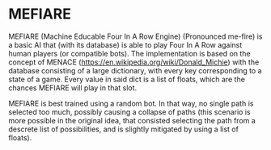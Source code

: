 # MEFIARE

MEFIARE (Machine Educable Four In A Row Engine) (Pronounced me-fire) is a basic AI that (with its database) is able to play Four In A Row against human players (or compatible bots).
The implementation is based on the concept of MENACE (https://en.wikipedia.org/wiki/Donald_Michie) with the database consisting of a large dictionary, with every key corresponding to a state of a game. Every value in said dict is a list of floats, which are the chances MEFIARE will play in that slot.

MEFIARE is best trained using a random bot. In that way, no single path is selected too much, possibly causing a collapse of paths (this scenario is more possible in the original idea, that consisted selecting the path from a descrete list of possibilities, and is slightly mitigated by using a list of floats).
